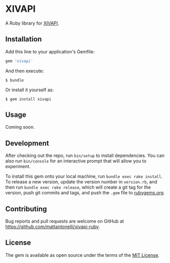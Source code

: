 # XIVAPI

A Ruby library for [XIVAPI](http://www.xivapi.com/).

## Installation

Add this line to your application's Gemfile:

```ruby
gem 'xivapi'
```

And then execute:

```
$ bundle
```

Or install it yourself as:

```
$ gem install xivapi
```

## Usage

Coming soon.

## Development

After checking out the repo, run `bin/setup` to install dependencies. You can also run `bin/console` for an interactive prompt that will allow you to experiment.

To install this gem onto your local machine, run `bundle exec rake install`. To release a new version, update the version number in `version.rb`, and then run `bundle exec rake release`, which will create a git tag for the version, push git commits and tags, and push the `.gem` file to [rubygems.org](https://rubygems.org).

## Contributing

Bug reports and pull requests are welcome on GitHub at https://github.com/mattantonelli/xivapi-ruby.

## License

The gem is available as open source under the terms of the [MIT License](https://opensource.org/licenses/MIT).
